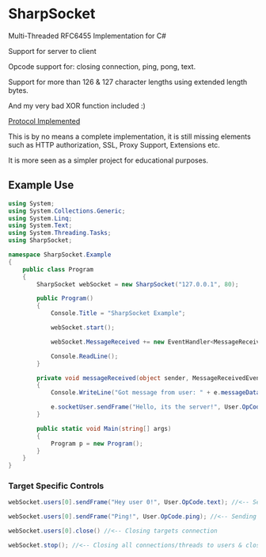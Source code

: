 # SharpSocket
Multi-Threaded RFC6455 Implementation for C#

Support for server to client
 
Opcode support for: closing connection, ping, pong, text.

Support for more than 126 & 127 character lengths using extended length bytes.

And my very bad XOR function included :)

[Protocol Implemented](https://tools.ietf.org/html/rfc6455 "RFC6455")

This is by no means a complete implementation, it is still missing elements such as
HTTP authorization, SSL, Proxy Support, Extensions etc.

It is more seen as a simpler project for educational purposes.

## Example Use

```c#
using System;
using System.Collections.Generic;
using System.Linq;
using System.Text;
using System.Threading.Tasks;
using SharpSocket;

namespace SharpSocket.Example
{
    public class Program
    {
        SharpSocket webSocket = new SharpSocket("127.0.0.1", 80);

        public Program()
        {
            Console.Title = "SharpSocket Example";

            webSocket.start();

            webSocket.MessageReceived += new EventHandler<MessageReceivedEventArgs>(messageReceived);

            Console.ReadLine();
        }

        private void messageReceived(object sender, MessageReceivedEventArgs e)
        {
            Console.WriteLine("Got message from user: " + e.messageData);

            e.socketUser.sendFrame("Hello, its the server!", User.OpCode.text);
        }

        public static void Main(string[] args)
        {
            Program p = new Program();
        }
    }
}
```

### Target Specific Controls

```c#
webSocket.users[0].sendFrame("Hey user 0!", User.OpCode.text); //<-- Sending messages to specific users.

webSocket.users[0].sendFrame("Ping!", User.OpCode.ping); //<-- Sending a ping message

webSocket.users[0].close() //<-- Closing targets connection

webSocket.stop(); //<-- Closing all connections/threads to users & closing server.
```
